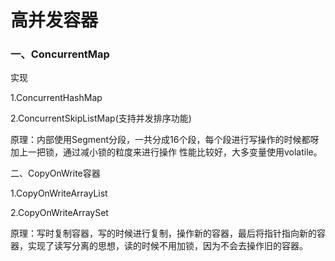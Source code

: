 # 高并发容器

### 一、ConcurrentMap

实现

1.ConcurrentHashMap

2.ConcurrentSkipListMap(支持并发排序功能)

原理：内部使用Segment分段，一共分成16个段，每个段进行写操作的时候都呀加上一把锁，通过减小锁的粒度来进行操作 性能比较好，大多变量使用volatile。



二、CopyOnWrite容器

1.CopyOnWriteArrayList

2.CopyOnWriteArraySet

原理：写时复制容器，写的时候进行复制，操作新的容器，最后将指针指向新的容器，实现了读写分离的思想，读的时候不用加锁，因为不会去操作旧的容器。